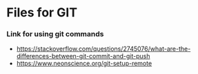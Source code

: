 # Files for GIT

### Link for using git commands

- https://stackoverflow.com/questions/2745076/what-are-the-differences-between-git-commit-and-git-push
- https://www.neonscience.org/git-setup-remote
